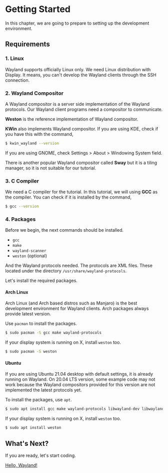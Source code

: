 # Getting Started

In this chapter, we are going to prepare to setting up the development
environment.

## Requirements

### 1. Linux

Wayland supports officially Linux only. We need Linux distribution with
Display. It means, you can't develop the Wayland clients through the SSH
connection.

### 2. Wayland Compositor

A Wayland compositor is a server side implementation of the Wayland protocols.
Our Wayland client programs need a compositor to communicate.

**Weston** is the reference implementation of Wayland compositor.

**KWin** also implements Wayland compositor. If you are using KDE, check if
you have this with the command,

```sh
$ kwin_wayland --version
```

If you are using GNOME, check Settings > About > Windowing System field.

There is another popular Wayland compositor called **Sway** but it is a
tiling manager, so it is not suitable for our tutorial.

### 3. C Compiler

We need a C compiler for the tutorial. In this tutorial, we will using **GCC**
as the compiler. You can check if it is installed by the command,

```sh
$ gcc --version
```

### 4. Packages

Before we begin, the next commands should be installed.

- `gcc`
- `make`
- `wayland-scanner`
- `weston` (optional)

And the Wayland protocols needed. The protocols are XML files. These located
under the directory `/usr/share/wayland-protocols`.

Let's install the required packages.

#### Arch Linux

Arch Linux (and Arch based distros such as Manjaro) is the best development
environment for Wayland clients. Arch packages always provide latest version.

Use `pacman` to install the packages.

```sh
$ sudo pacman -S gcc make wayland-protocols
```

If your display system is running on X, install `weston` too.

```sh
$ sudo pacman -S weston
```

#### Ubuntu

If you are using Ubuntu 21.04 desktop with default settings, it is already
running on Wayland. On 20.04 LTS version, some example code may not work
because the Wayland compositors provided for this version are not implemented
the latest protocols yet.

To install the packages, use `apt`.

```sh
$ sudo apt install gcc make wayland-protocols libwayland-dev libwayland-bin
```

If your display system is running on X, install `weston` too.

```sh
$ sudo apt install weston
```

## What's Next?

If you are ready, let's start coding.

[Hello, Wayland!](/documentation/wayland/guides/hello-wayland)
